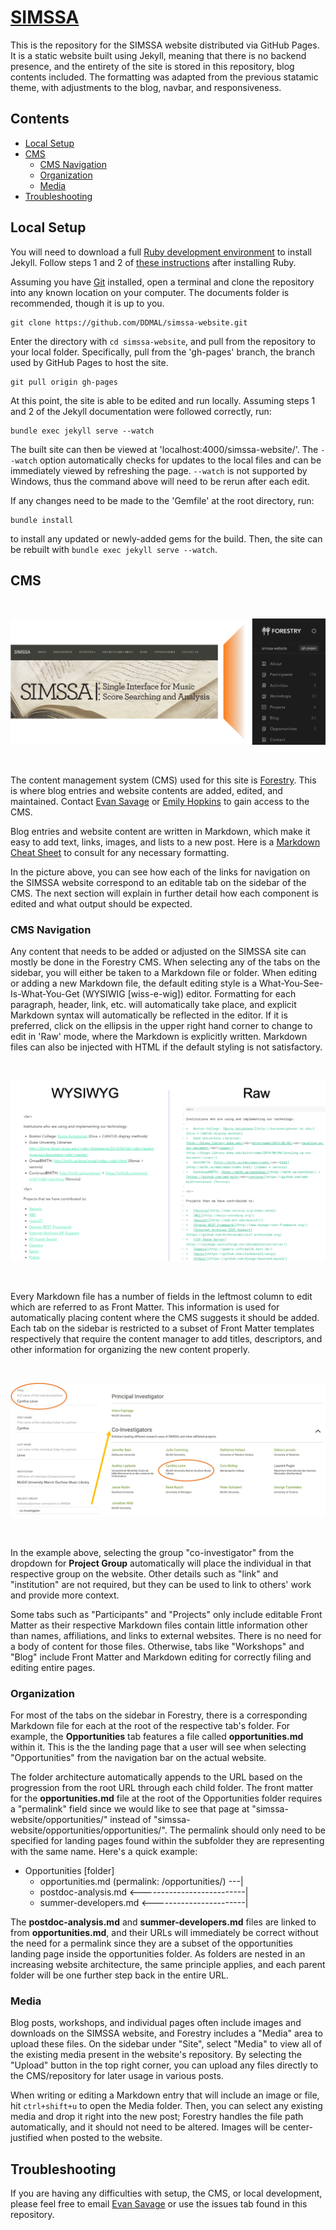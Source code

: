 # [SIMSSA](https://ddmal.github.io/simssa-website/)

This is the repository for the SIMSSA website distributed via GitHub Pages. It is a static website built using Jekyll, meaning that there is no backend presence, and the entirety of the site is stored in this repository, blog contents included. The formatting was adapted from the previous statamic theme, with adjustments to the blog, navbar, and responsiveness.


## Contents

- [Local Setup](#local-setup)
- [CMS](#cms)
  - [CMS Navigation](#cms-navigation)
  - [Organization](#organization)
  - [Media](#media)
- [Troubleshooting](#troubleshooting)

## Local Setup

You will need to download a full [Ruby development environment](https://jekyllrb.com/docs/installation/) to install Jekyll. Follow steps 1 and 2 of [these instructions](https://jekyllrb.com/docs/) after installing Ruby.

Assuming you have [Git](https://www.atlassian.com/git/tutorials/install-git) installed, open a terminal and clone the repository into any known location on your computer. The documents folder is recommended, though it is up to you. 

```
git clone https://github.com/DDMAL/simssa-website.git
```

Enter the directory with `cd simssa-website`, and pull from the repository to your local folder. Specifically, pull from the 'gh-pages' branch, the branch used by GitHub Pages to host the site.

```
git pull origin gh-pages
```

At this point, the site is able to be edited and run locally. Assuming steps 1 and 2 of the Jekyll documentation were followed correctly, run:

```
bundle exec jekyll serve --watch
```

The built site can then be viewed at 'localhost:4000/simssa-website/'. The `--watch` option automatically checks for updates to the local files and can be immediately viewed by refreshing the page. `--watch` is not supported by Windows, thus the command above will need to be rerun after each edit.

If any changes need to be made to the 'Gemfile' at the root directory, run:

```
bundle install
```

to install any updated or newly-added gems for the build. Then, the site can be rebuilt with `bundle exec jekyll serve --watch`.

## CMS

<br>

![](readme-img/SIMSSA-to-Forestry.png)

<br>  

The content management system (CMS) used for this site is [Forestry](https://forestry.io/). This is where blog entries and website contents are added, edited, and maintained. Contact [Evan Savage](mailto:evan.savage@mail.mcgill.ca) or [Emily Hopkins](mailto:emily.hopkins@mcgill.ca) to gain access to the CMS.

Blog entries and website content are written in Markdown, which make it easy to add text, links, images, and lists to a new post. Here is a [Markdown Cheat Sheet](https://github.com/adam-p/markdown-here/wiki/Markdown-Cheatsheet) to consult for any necessary formatting.

In the picture above, you can see how each of the links for navigation on the SIMSSA website correspond to an editable tab on the sidebar of the CMS. The next section will explain in further detail how each component is edited and what output should be expected.

### CMS Navigation

Any content that needs to be added or adjusted on the SIMSSA site can mostly be done in the Forestry CMS. When selecting any of the tabs on the sidebar, you will either be taken to a Markdown file or folder. When editing or adding a new Markdown file, the default editing style is a What-You-See-Is-What-You-Get (WYSIWIG [wiss-e-wig]) editor. Formatting for each paragraph, header, link, etc. will automatically take place, and explicit Markdown syntax will automatically be reflected in the editor. If it is preferred, click on the ellipsis in the upper right hand corner to change to edit in 'Raw' mode, where the Markdown is explicitly written. Markdown files can also be injected with HTML if the default styling is not satisfactory. 

<br>  

![](readme-img/wysiwyg-vs-raw.png)

<br>  


Every Markdown file has a number of fields in the leftmost column to edit which are referred to as Front Matter. This information is used for automatically placing content where the CMS suggests it should be added. Each tab on the sidebar is restricted to a subset of Front Matter templates respectively that require the content manager to add titles, descriptors, and other information for organizing the new content properly. 

<br>  

![](readme-img/participant-example.png)

<br>  

In the example above, selecting the group "co-investigator" from the dropdown for __Project Group__ automatically will place the individual in that respective group on the website. Other details such as "link" and "institution" are not required, but they can be used to link to others' work and provide more context. 

Some tabs such as "Participants" and "Projects" only include editable Front Matter as their respective Markdown files contain little information other than names, affiliations, and links to external websites. There is no need for a body of content for those files. Otherwise, tabs like "Workshops" and "Blog" include Front Matter and Markdown editing for correctly filing and editing entire pages. 

### Organization

For most of the tabs on the sidebar in Forestry, there is a corresponding Markdown file for each at the root of the respective tab's folder. For example, the **Opportunities** tab features a file called **opportunities.md** within it. This is the the landing page that a user will see when selecting "Opportunities" from the navigation bar on the actual website.

The folder architecture automatically appends to the URL based on the progression from the root URL through each child folder. The front matter for the **opportunities.md** file at the root of the Opportunities folder requires a "permalink" field since we would like to see that page at "simssa-website/opportunities/" instead of "simssa-website/opportunities/opportunities/". The permalink should only need to be specified for landing pages found within the subfolder they are representing with the same name. Here's a quick example:

* Opportunities [folder]
  * opportunities.md (permalink: /opportunities/) ---|
  * postdoc-analysis.md <--------------------------| 
  * summer-developers.md <-----------------------|

The **postdoc-analysis.md** and **summer-developers.md** files are linked to from **opportunities.md**, and their URLs will immediately be correct without the need for a permalink since they are a subset of the opportunities landing page inside the opportunities folder. As folders are nested in an increasing website architecture, the same principle applies, and each parent folder will be one further step back in the entire URL.

### Media

Blog posts, workshops, and individual pages often include images and downloads on the SIMSSA website, and Forestry includes a "Media" area to upload these files. On the sidebar under "Site", select "Media" to view all of the existing media present in the website's repository. By selecting the "Upload" button in the top right corner, you can upload any files directly to the CMS/repository for later usage in various posts.

When writing or editing a Markdown entry that will include an image or file, hit `ctrl+shift+u` to open the Media folder. Then, you can select any existing media and drop it right into the new post; Forestry handles the file path automatically, and it should not need to be altered. Images will be center-justified when posted to the website. 

## Troubleshooting

If you are having any difficulties with setup, the CMS, or local development, please feel free to email [Evan Savage](mailto:evan.savage@mail.mcgill.ca) or use the issues tab found in this repository. 
